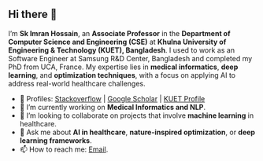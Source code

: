 ## Hi there 👋

I’m **Sk Imran Hossain**, an **Associate Professor** in the **Department of Computer Science and Engineering (CSE)** at **Khulna University of Engineering & Technology (KUET), Bangladesh**. I used to work as an Software Engineer at Samsung R&D Center, Bangladesh and completed my PhD from UCA, France. My expertise lies in **medical informatics**, **deep learning**, and **optimization techniques**, with a focus on applying AI to address real-world healthcare challenges. 

- 🔬 Profiles: [Stackoverflow](https://stackoverflow.com/users/1141537/imran-rana) | [Google Scholar](https://scholar.google.com/citations?user=gDh7IBQAAAAJ) | [KUET Profile](https://www.kuet.ac.bd/cse/imran)
- 🔭 I’m currently working on **Medical Informatics and NLP**.  
- 👯 I’m looking to collaborate on projects that involve **machine learning** in healthcare.  
- 💬 Ask me about **AI in healthcare**, **nature-inspired optimization**, or **deep learning frameworks**.
- 📫 How to reach me: [Email](mailto:imran@cse.kuet.ac.bd).  
